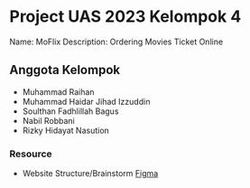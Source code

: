 # Project UAS 2023 Kelompok 4

Name: MoFlix
Description: Ordering Movies Ticket Online

## Anggota Kelompok

-   Muhammad Raihan
-   Muhammad Haidar Jihad Izzuddin
-   Soulthan Fadhlillah Bagus
-   Nabil Robbani
-   Rizky Hidayat Nasution

### Resource

-   Website Structure/Brainstorm [Figma](https://www.figma.com/file/N46jyZrxIVHfsBAUefQSPo/Project-UAS-MoFlix?type=whiteboard&node-id=0%3A1&t=h8SUNckoQTCOW8q0-1)
